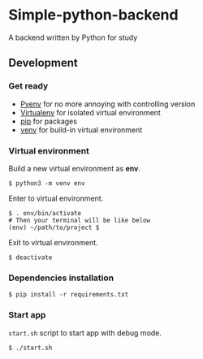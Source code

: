 Simple-python-backend
=====
A backend written by Python for study


## Development

### Get ready

- [Pyenv](https://github.com/pyenv/pyenv) for no more annoying with controlling version
- [Virtualenv](http://flask.pocoo.org/docs/0.12/installation/#virtualenv) for isolated virtual environment
- [pip](https://pip.pypa.io/en/stable/installing/) for packages
- [venv](https://docs.python.jp/3/library/venv.html) for build-in virtual environment

### Virtual environment

Build a new virtual environment as **env**.
```
$ python3 -m venv env
```

Enter to virtual environment.
```
$ . env/bin/activate
# Then your terminal will be like below
(env) ~/path/to/project $
```

Exit to virtual environment.
```
$ deactivate
```

### Dependencies installation
```
$ pip install -r requirements.txt
```

### Start app
`start.sh` script to start app with debug mode.

```
$ ./start.sh
```
